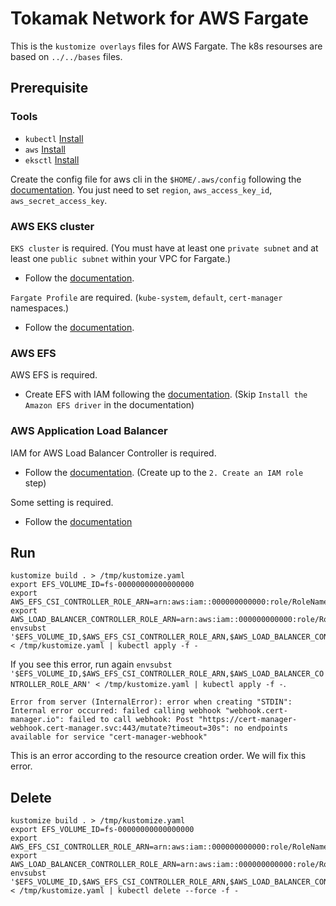 # Tokamak Network for AWS Fargate
This is the `kustomize overlays` files for AWS Fargate. The k8s resourses are based on `../../bases` files.

## Prerequisite

### Tools
- `kubectl` [Install](https://kubernetes.io/docs/tasks/tools/install-kubectl-linux/#install-kubectl-on-linux)
- `aws` [Install](https://docs.aws.amazon.com/ko_kr/cli/latest/userguide/getting-started-install.html)
- `eksctl` [Install](https://docs.aws.amazon.com/ko_kr/eks/latest/userguide/eksctl.html)

Create the config file for aws cli in the `$HOME/.aws/config` following the [documentation](https://docs.aws.amazon.com/ko_kr/cli/latest/userguide/cli-configure-files.html). You just need to set `region`, `aws_access_key_id`, `aws_secret_access_key`.

### AWS EKS cluster
`EKS cluster` is required. (You must have at least one `private subnet` and at least one `public subnet` within your VPC for Fargate.)
- Follow the [documentation](https://docs.aws.amazon.com/ko_kr/eks/latest/userguide/create-cluster.html).

`Fargate Profile` are required. (`kube-system`, `default`, `cert-manager` namespaces.)
- Follow the [documentation](https://docs.aws.amazon.com/ko_kr/eks/latest/userguide/fargate.html).

### AWS EFS
AWS EFS is required.
- Create EFS with IAM following the [documentation](https://docs.aws.amazon.com/ko_kr/eks/latest/userguide/efs-csi.html). (Skip `Install the Amazon EFS driver` in the documentation)

### AWS Application Load Balancer
IAM for AWS Load Balancer Controller is required.
- Follow the [documentation](https://docs.aws.amazon.com/ko_kr/eks/latest/userguide/aws-load-balancer-controller.html). (Create up to the `2. Create an IAM role` step)

Some setting is required.
- Follow the [documentation](https://docs.aws.amazon.com/eks/latest/userguide/network-load-balancing.html)

## Run
```
kustomize build . > /tmp/kustomize.yaml
export EFS_VOLUME_ID=fs-00000000000000000
export AWS_EFS_CSI_CONTROLLER_ROLE_ARN=arn:aws:iam::000000000000:role/RoleName
export AWS_LOAD_BALANCER_CONTROLLER_ROLE_ARN=arn:aws:iam::000000000000:role/RoleName
envsubst '$EFS_VOLUME_ID,$AWS_EFS_CSI_CONTROLLER_ROLE_ARN,$AWS_LOAD_BALANCER_CONTROLLER_ROLE_ARN' < /tmp/kustomize.yaml | kubectl apply -f -
```

If you see this error, run again `envsubst '$EFS_VOLUME_ID,$AWS_EFS_CSI_CONTROLLER_ROLE_ARN,$AWS_LOAD_BALANCER_CONTROLLER_ROLE_ARN' < /tmp/kustomize.yaml | kubectl apply -f -`.
```
Error from server (InternalError): error when creating "STDIN": Internal error occurred: failed calling webhook "webhook.cert-manager.io": failed to call webhook: Post "https://cert-manager-webhook.cert-manager.svc:443/mutate?timeout=30s": no endpoints available for service "cert-manager-webhook"
```
This is an error according to the resource creation order. We will fix this error.

## Delete
```
kustomize build . > /tmp/kustomize.yaml
export EFS_VOLUME_ID=fs-00000000000000000
export AWS_EFS_CSI_CONTROLLER_ROLE_ARN=arn:aws:iam::000000000000:role/RoleName
export AWS_LOAD_BALANCER_CONTROLLER_ROLE_ARN=arn:aws:iam::000000000000:role/RoleName
envsubst '$EFS_VOLUME_ID,$AWS_EFS_CSI_CONTROLLER_ROLE_ARN,$AWS_LOAD_BALANCER_CONTROLLER_ROLE_ARN' < /tmp/kustomize.yaml | kubectl delete --force -f -
```